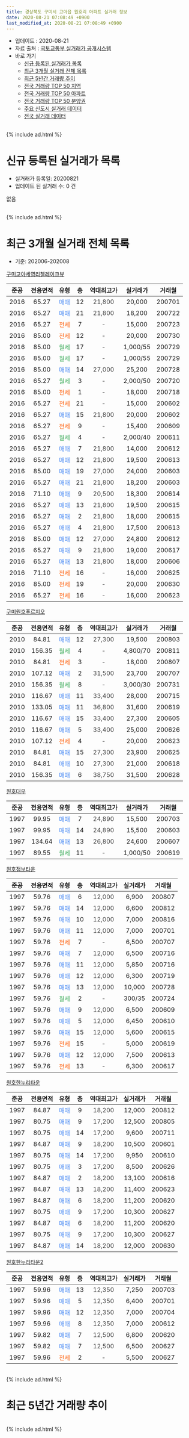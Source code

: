 ```yaml
---
title: 경상북도 구미시 고아읍 원호리 아파트 실거래 정보
date: 2020-08-21 07:08:49 +0900
last_modified_at: 2020-08-21 07:08:49 +0900
---
```


* 업데이트 : 2020-08-21
* 자료 출처 : [국토교통부 실거래가 공개시스템](http://rt.molit.go.kr)
* 바로 가기
    * [신규 등록된 실거래가 목록](#신규-등록된-실거래가-목록)
    * [최근 3개월 실거래 전체 목록](#최근-3개월-실거래-전체-목록)
    * [최근 5년간 거래량 추이](#최근-5년간-거래량-추이)
    * [전국 거래량 TOP 50 지역](https://inasie.github.io/apt-trade-info/최근-3개월-전국에서-가장-거래가-많이-발생한-지역)
    * [전국 거래량 TOP 50 아파트](https://inasie.github.io/apt-trade-info/최근-3개월-전국에서-가장-거래가-많이-발생한-아파트)
    * [전국 거래량 TOP 50 분양권](https://inasie.github.io/apt-trade-info/최근-3개월-전국에서-가장-거래가-많이-발생한-분양권)
    * [주요 신도시 실거래 데이터](https://inasie.github.io/apt-trade-info/주요-신도시)
    * [전국 실거래 데이터](https://inasie.github.io/apt-trade-info/전국)
<br>
{% include ad.html %}
<br>

# 신규 등록된 실거래가 목록
* 실거래가 등록일: 20200821
* 업데이트 된 실거래 수: 0 건

없음

<br>
{% include ad.html %}
<br>

# 최근 3개월 실거래 전체 목록
* 기준: 202006-202008


[구미고아세영리첼레이크뷰](https://search.naver.com/search.naver?query=%EA%B2%BD%EC%83%81%EB%B6%81%EB%8F%84+%EA%B5%AC%EB%AF%B8%EC%8B%9C+%EA%B3%A0%EC%95%84%EC%9D%8D+%EC%9B%90%ED%98%B8%EB%A6%AC+%EA%B5%AC%EB%AF%B8%EA%B3%A0%EC%95%84%EC%84%B8%EC%98%81%EB%A6%AC%EC%B2%BC%EB%A0%88%EC%9D%B4%ED%81%AC%EB%B7%B0)

|준공|전용면적|유형|층|역대최고가|실거래가|거래월|
|:---:|:---:|:---:|:---:|:---:|:---:|:---:|
|2016|65.27|<span style="color:#4285f3">매매</span>|12|<span style="color:#444444">21,800</span>|20,000|200701|
|2016|65.27|<span style="color:#4285f3">매매</span>|21|<span style="color:#444444">21,800</span>|18,200|200722|
|2016|65.27|<span style="color:#ff5a00">전세</span>|7|<span style="color:#444444">-</span>|15,000|200723|
|2016|85.00|<span style="color:#ff5a00">전세</span>|12|<span style="color:#444444">-</span>|20,000|200730|
|2016|85.00|<span style="color:#34a853">월세</span>|17|<span style="color:#444444">-</span>|1,000/55|200729|
|2016|85.00|<span style="color:#34a853">월세</span>|17|<span style="color:#444444">-</span>|1,000/55|200729|
|2016|85.00|<span style="color:#4285f3">매매</span>|14|<span style="color:#444444">27,000</span>|25,200|200728|
|2016|65.27|<span style="color:#34a853">월세</span>|3|<span style="color:#444444">-</span>|2,000/50|200720|
|2016|85.00|<span style="color:#ff5a00">전세</span>|1|<span style="color:#444444">-</span>|18,000|200718|
|2016|65.27|<span style="color:#ff5a00">전세</span>|21|<span style="color:#444444">-</span>|15,000|200602|
|2016|65.27|<span style="color:#4285f3">매매</span>|15|<span style="color:#444444">21,800</span>|20,000|200602|
|2016|65.27|<span style="color:#ff5a00">전세</span>|9|<span style="color:#444444">-</span>|15,400|200609|
|2016|65.27|<span style="color:#34a853">월세</span>|4|<span style="color:#444444">-</span>|2,000/40|200611|
|2016|65.27|<span style="color:#4285f3">매매</span>|7|<span style="color:#444444">21,800</span>|14,000|200612|
|2016|65.27|<span style="color:#4285f3">매매</span>|12|<span style="color:#444444">21,800</span>|19,500|200613|
|2016|85.00|<span style="color:#4285f3">매매</span>|19|<span style="color:#444444">27,000</span>|24,000|200603|
|2016|65.27|<span style="color:#4285f3">매매</span>|21|<span style="color:#444444">21,800</span>|18,200|200603|
|2016|71.10|<span style="color:#4285f3">매매</span>|9|<span style="color:#444444">20,500</span>|18,300|200614|
|2016|65.27|<span style="color:#4285f3">매매</span>|13|<span style="color:#444444">21,800</span>|19,500|200615|
|2016|65.27|<span style="color:#4285f3">매매</span>|2|<span style="color:#444444">21,800</span>|18,000|200615|
|2016|65.27|<span style="color:#4285f3">매매</span>|4|<span style="color:#444444">21,800</span>|17,500|200613|
|2016|85.00|<span style="color:#4285f3">매매</span>|12|<span style="color:#444444">27,000</span>|24,800|200612|
|2016|65.27|<span style="color:#4285f3">매매</span>|9|<span style="color:#444444">21,800</span>|19,000|200617|
|2016|65.27|<span style="color:#4285f3">매매</span>|13|<span style="color:#444444">21,800</span>|18,000|200606|
|2016|71.10|<span style="color:#ff5a00">전세</span>|16|<span style="color:#444444">-</span>|16,000|200625|
|2016|85.00|<span style="color:#ff5a00">전세</span>|19|<span style="color:#444444">-</span>|20,000|200630|
|2016|65.27|<span style="color:#ff5a00">전세</span>|16|<span style="color:#444444">-</span>|16,000|200623|

[구미원호푸르지오](https://search.naver.com/search.naver?query=%EA%B2%BD%EC%83%81%EB%B6%81%EB%8F%84+%EA%B5%AC%EB%AF%B8%EC%8B%9C+%EA%B3%A0%EC%95%84%EC%9D%8D+%EC%9B%90%ED%98%B8%EB%A6%AC+%EA%B5%AC%EB%AF%B8%EC%9B%90%ED%98%B8%ED%91%B8%EB%A5%B4%EC%A7%80%EC%98%A4)

|준공|전용면적|유형|층|역대최고가|실거래가|거래월|
|:---:|:---:|:---:|:---:|:---:|:---:|:---:|
|2010|84.81|<span style="color:#4285f3">매매</span>|12|<span style="color:#444444">27,300</span>|19,500|200803|
|2010|156.35|<span style="color:#34a853">월세</span>|4|<span style="color:#444444">-</span>|4,800/70|200811|
|2010|84.81|<span style="color:#ff5a00">전세</span>|3|<span style="color:#444444">-</span>|18,000|200807|
|2010|107.12|<span style="color:#4285f3">매매</span>|2|<span style="color:#444444">31,500</span>|23,700|200707|
|2010|156.35|<span style="color:#34a853">월세</span>|8|<span style="color:#444444">-</span>|3,000/30|200731|
|2010|116.67|<span style="color:#4285f3">매매</span>|11|<span style="color:#444444">33,400</span>|28,000|200715|
|2010|133.05|<span style="color:#4285f3">매매</span>|11|<span style="color:#444444">36,800</span>|31,600|200619|
|2010|116.67|<span style="color:#4285f3">매매</span>|15|<span style="color:#444444">33,400</span>|27,300|200605|
|2010|116.67|<span style="color:#4285f3">매매</span>|5|<span style="color:#444444">33,400</span>|25,000|200626|
|2010|107.12|<span style="color:#ff5a00">전세</span>|4|<span style="color:#444444">-</span>|20,000|200623|
|2010|84.81|<span style="color:#4285f3">매매</span>|15|<span style="color:#444444">27,300</span>|23,900|200625|
|2010|84.81|<span style="color:#4285f3">매매</span>|10|<span style="color:#444444">27,300</span>|21,000|200618|
|2010|156.35|<span style="color:#4285f3">매매</span>|6|<span style="color:#444444">38,750</span>|31,500|200628|

[원호대우](https://search.naver.com/search.naver?query=%EA%B2%BD%EC%83%81%EB%B6%81%EB%8F%84+%EA%B5%AC%EB%AF%B8%EC%8B%9C+%EA%B3%A0%EC%95%84%EC%9D%8D+%EC%9B%90%ED%98%B8%EB%A6%AC+%EC%9B%90%ED%98%B8%EB%8C%80%EC%9A%B0)

|준공|전용면적|유형|층|역대최고가|실거래가|거래월|
|:---:|:---:|:---:|:---:|:---:|:---:|:---:|
|1997|99.95|<span style="color:#4285f3">매매</span>|7|<span style="color:#444444">24,890</span>|15,500|200703|
|1997|99.95|<span style="color:#4285f3">매매</span>|14|<span style="color:#444444">24,890</span>|15,500|200603|
|1997|134.64|<span style="color:#4285f3">매매</span>|13|<span style="color:#444444">26,800</span>|24,600|200607|
|1997|89.55|<span style="color:#34a853">월세</span>|11|<span style="color:#444444">-</span>|1,000/50|200619|


<script async src="//pagead2.googlesyndication.com/pagead/js/adsbygoogle.js"></script>
<!-- 기본 -->
<ins class="adsbygoogle"
     style="display:block"
     data-ad-client="ca-pub-2446590836940007"
     data-ad-slot="1659523306"
     data-ad-format="auto"
     data-full-width-responsive="true"></ins>
<script>
(adsbygoogle = window.adsbygoogle || []).push({});
</script>


[원호점보타운](https://search.naver.com/search.naver?query=%EA%B2%BD%EC%83%81%EB%B6%81%EB%8F%84+%EA%B5%AC%EB%AF%B8%EC%8B%9C+%EA%B3%A0%EC%95%84%EC%9D%8D+%EC%9B%90%ED%98%B8%EB%A6%AC+%EC%9B%90%ED%98%B8%EC%A0%90%EB%B3%B4%ED%83%80%EC%9A%B4)

|준공|전용면적|유형|층|역대최고가|실거래가|거래월|
|:---:|:---:|:---:|:---:|:---:|:---:|:---:|
|1997|59.76|<span style="color:#4285f3">매매</span>|6|<span style="color:#444444">12,000</span>|6,900|200807|
|1997|59.76|<span style="color:#4285f3">매매</span>|14|<span style="color:#444444">12,000</span>|6,600|200812|
|1997|59.76|<span style="color:#4285f3">매매</span>|10|<span style="color:#444444">12,000</span>|7,000|200816|
|1997|59.76|<span style="color:#4285f3">매매</span>|11|<span style="color:#444444">12,000</span>|7,000|200701|
|1997|59.76|<span style="color:#ff5a00">전세</span>|7|<span style="color:#444444">-</span>|6,500|200707|
|1997|59.76|<span style="color:#4285f3">매매</span>|7|<span style="color:#444444">12,000</span>|6,500|200716|
|1997|59.76|<span style="color:#4285f3">매매</span>|11|<span style="color:#444444">12,000</span>|5,850|200716|
|1997|59.76|<span style="color:#4285f3">매매</span>|12|<span style="color:#444444">12,000</span>|6,300|200719|
|1997|59.76|<span style="color:#4285f3">매매</span>|13|<span style="color:#444444">12,000</span>|10,000|200728|
|1997|59.76|<span style="color:#34a853">월세</span>|2|<span style="color:#444444">-</span>|300/35|200724|
|1997|59.76|<span style="color:#4285f3">매매</span>|9|<span style="color:#444444">12,000</span>|6,500|200609|
|1997|59.76|<span style="color:#4285f3">매매</span>|5|<span style="color:#444444">12,000</span>|6,450|200610|
|1997|59.76|<span style="color:#4285f3">매매</span>|15|<span style="color:#444444">12,000</span>|5,600|200615|
|1997|59.76|<span style="color:#ff5a00">전세</span>|15|<span style="color:#444444">-</span>|5,000|200619|
|1997|59.76|<span style="color:#4285f3">매매</span>|12|<span style="color:#444444">12,000</span>|7,500|200613|
|1997|59.76|<span style="color:#ff5a00">전세</span>|13|<span style="color:#444444">-</span>|6,300|200617|

[원호한누리타운](https://search.naver.com/search.naver?query=%EA%B2%BD%EC%83%81%EB%B6%81%EB%8F%84+%EA%B5%AC%EB%AF%B8%EC%8B%9C+%EA%B3%A0%EC%95%84%EC%9D%8D+%EC%9B%90%ED%98%B8%EB%A6%AC+%EC%9B%90%ED%98%B8%ED%95%9C%EB%88%84%EB%A6%AC%ED%83%80%EC%9A%B4)

|준공|전용면적|유형|층|역대최고가|실거래가|거래월|
|:---:|:---:|:---:|:---:|:---:|:---:|:---:|
|1997|84.87|<span style="color:#4285f3">매매</span>|9|<span style="color:#444444">18,200</span>|12,000|200812|
|1997|80.75|<span style="color:#4285f3">매매</span>|9|<span style="color:#444444">17,200</span>|12,500|200805|
|1997|80.75|<span style="color:#4285f3">매매</span>|14|<span style="color:#444444">17,200</span>|9,600|200711|
|1997|84.87|<span style="color:#4285f3">매매</span>|9|<span style="color:#444444">18,200</span>|10,500|200601|
|1997|80.75|<span style="color:#4285f3">매매</span>|14|<span style="color:#444444">17,200</span>|9,950|200610|
|1997|80.75|<span style="color:#4285f3">매매</span>|3|<span style="color:#444444">17,200</span>|8,500|200626|
|1997|84.87|<span style="color:#4285f3">매매</span>|2|<span style="color:#444444">18,200</span>|13,100|200616|
|1997|84.87|<span style="color:#4285f3">매매</span>|13|<span style="color:#444444">18,200</span>|11,400|200623|
|1997|84.87|<span style="color:#4285f3">매매</span>|6|<span style="color:#444444">18,200</span>|11,200|200620|
|1997|80.75|<span style="color:#4285f3">매매</span>|9|<span style="color:#444444">17,200</span>|10,300|200627|
|1997|84.87|<span style="color:#4285f3">매매</span>|6|<span style="color:#444444">18,200</span>|11,200|200620|
|1997|80.75|<span style="color:#4285f3">매매</span>|9|<span style="color:#444444">17,200</span>|10,300|200627|
|1997|84.87|<span style="color:#4285f3">매매</span>|14|<span style="color:#444444">18,200</span>|12,000|200630|

[원호한누리타운2](https://search.naver.com/search.naver?query=%EA%B2%BD%EC%83%81%EB%B6%81%EB%8F%84+%EA%B5%AC%EB%AF%B8%EC%8B%9C+%EA%B3%A0%EC%95%84%EC%9D%8D+%EC%9B%90%ED%98%B8%EB%A6%AC+%EC%9B%90%ED%98%B8%ED%95%9C%EB%88%84%EB%A6%AC%ED%83%80%EC%9A%B42)

|준공|전용면적|유형|층|역대최고가|실거래가|거래월|
|:---:|:---:|:---:|:---:|:---:|:---:|:---:|
|1997|59.96|<span style="color:#4285f3">매매</span>|13|<span style="color:#444444">12,350</span>|7,250|200703|
|1997|59.96|<span style="color:#4285f3">매매</span>|5|<span style="color:#444444">12,350</span>|6,400|200701|
|1997|59.96|<span style="color:#4285f3">매매</span>|12|<span style="color:#444444">12,350</span>|7,000|200704|
|1997|59.96|<span style="color:#4285f3">매매</span>|8|<span style="color:#444444">12,350</span>|7,000|200612|
|1997|59.82|<span style="color:#4285f3">매매</span>|7|<span style="color:#444444">12,500</span>|6,800|200620|
|1997|59.82|<span style="color:#4285f3">매매</span>|7|<span style="color:#444444">12,500</span>|6,500|200627|
|1997|59.96|<span style="color:#ff5a00">전세</span>|2|<span style="color:#444444">-</span>|5,500|200627|


<br>
{% include ad.html %}
<br>

# 최근 5년간 거래량 추이


<div style="width:100%;">
    <canvas id="deal_progress" height="200"></canvas>
</div>

<script>
new Chart(document.getElementById("deal_progress"), {
    type: 'line',
    data: {
        labels: ['201508','201509','201510','201511','201512','201601','201602','201603','201604','201605','201606','201607','201608','201609','201610','201611','201612','201701','201702','201703','201704','201705','201706','201707','201708','201709','201710','201711','201712','201801','201802','201803','201804','201805','201806','201807','201808','201809','201810','201811','201812','201901','201902','201903','201904','201905','201906','201907','201908','201909','201910','201911','201912','202001','202002','202003','202004','202005','202006','202007','202008'],
        datasets: [{
            label: '매매',
            pointRadius: 1,
            data: [37, 22, 26, 29, 20, 17, 7, 10, 18, 12, 20, 13, 15, 14, 19, 12, 17, 10, 19, 16, 4, 18, 12, 11, 11, 28, 17, 17, 19, 21, 23, 36, 22, 28, 18, 10, 19, 15, 24, 17, 7, 18, 15, 25, 18, 18, 21, 19, 16, 22, 24, 8, 20, 16, 21, 15, 16, 24, 37, 15, 6],
            borderColor: "rgba(255, 201, 14, 1)",
            backgroundColor: "rgba(255, 201, 14, 0.5)",
            fill: false,
            lineTension: 0
        },{
            label: '전월세',
            pointRadius: 1,
            data: [8, 10, 13, 5, 18, 22, 33, 36, 23, 13, 15, 11, 7, 6, 5, 9, 18, 10, 12, 11, 8, 15, 10, 8, 8, 9, 7, 8, 7, 20, 16, 15, 27, 15, 11, 16, 14, 4, 14, 12, 7, 13, 11, 11, 11, 5, 6, 6, 14, 11, 9, 10, 8, 13, 13, 15, 10, 14, 11, 9, 2],
            borderColor: "rgba(0, 141, 185, 1)",
            backgroundColor: "rgba(0, 141, 185, 0.5)",
            fill: false,
            lineTension: 0
        }
        ]
    },
    options: {
        responsive: true,
        title: {
            display: false
        },
        tooltips: {
            mode: 'index',
            intersect: false
        },
        hover: {
            mode: 'nearest',
            intersect: true
        },
        scales: {
            xAxes: [{
                display: true,
                scaleLabel: {
                    display: true,
                    labelString: '년/월'
                }
            }],
            yAxes: [{
                display: true,
                ticks: {
                    suggestedMin: 0,
                },
                scaleLabel: {
                    display: true,
                    labelString: '실거래 수'
                }
            }]
        }
    }
});

</script>


<br>
{% include ad.html %}
<br>


